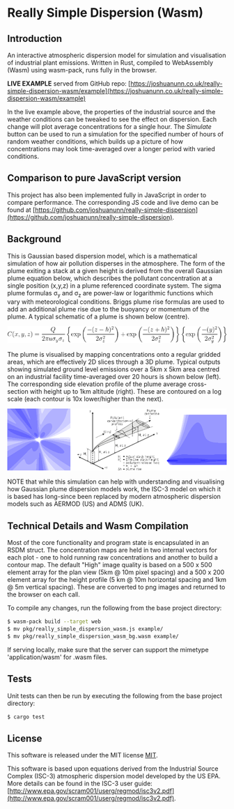 # Really Simple Dispersion (Wasm)

## Introduction
An interactive atmospheric dispersion model for simulation and visualisation of industrial plant emissions. Written in Rust, compiled to WebAssembly (Wasm) using wasm-pack, runs fully in the browser.

**LIVE EXAMPLE** served from GitHub repo: [https://joshuanunn.co.uk/really-simple-dispersion-wasm/example](https://joshuanunn.co.uk/really-simple-dispersion-wasm/example)

In the live example above, the properties of the industrial source and the weather conditions can be tweaked to see the effect on dispersion. Each change will plot average concentrations for a single hour. The *Simulate* button can be used to run a simulation for the specified number of hours of random weather conditions, which builds up a picture of how concentrations may look time-averaged over a longer period with varied conditions.

## Comparison to pure JavaScript version

This project has also been implemented fully in JavaScript in order to compare performance. The corresponding JS code and live demo can be found at [https://github.com/joshuanunn/really-simple-dispersion](https://github.com/joshuanunn/really-simple-dispersion).

## Background

This is Gaussian based dispersion model, which is a mathematical simulation of how air pollution disperses in the atmosphere. The form of the plume exiting a stack at a given height is derived from the overall Gaussian plume equation below, which describes the pollutant concentration at a single position (x,y,z) in a plume referenced coordinate system. The sigma plume formulas σ<sub>y</sub> and σ<sub>z</sub> are power-law or logarithmic functions which vary with meteorological conditions. Briggs plume rise formulas are used to add an additional plume rise due to the buoyancy or momentum of the plume. A typical schematic of a plume is shown below (centre).

![Gaussian Equation](./gaussian_equation.gif)

The plume is visualised by mapping concentrations onto a regular gridded areas, which are effectively 2D slices through a 3D plume. Typical outputs showing simulated ground level emissions over a 5km x 5km area centred on an industrial facility time-averaged over 20 hours is shown below (left). The corresponding side elevation profile of the plume average cross-section with height up to 1km altitude (right). These are contoured on a log scale (each contour is 10x lower/higher than the next).

![Gaussian Views Image](./gaussian_view.png)

NOTE that while this simulation can help with understanding and visualising how Gaussian plume dispersion models work, the ISC-3 model on which it is based has long-since been replaced by modern atmospheric dispersion models such as AERMOD (US) and ADMS (UK).

## Technical Details and Wasm Compilation
Most of the core functionality and program state is encapsulated in an RSDM struct. The concentration maps are held in two internal <f64> vectors for each plot - one to hold running raw concentrations and another to build a contour map. The default "High" image quality is based on a 500 x 500 element array for the plan view (5km @ 10m pixel spacing) and a 500 x 200 element array for the height profile (5 km @ 10m horizontal spacing and 1km @ 5m vertical spacing). These are converted to png images and returned to the browser on each call.

To compile any changes, run the following from the base project directory:
```sh
$ wasm-pack build --target web
$ mv pkg/really_simple_dispersion_wasm.js example/
$ mv pkg/really_simple_dispersion_wasm_bg.wasm example/
```

If serving locally, make sure that the server can support the mimetype 'application/wasm' for .wasm files.

## Tests
Unit tests can then be run by executing the following from the base project directory:
```sh
$ cargo test
```

## License
This software is released under the MIT license [MIT](LICENSE).

This software is based upon equations derived from the Industrial Source Complex (ISC-3) atmospheric dispersion model developed by the US EPA. More details can be found in the ISC-3 user guide: [http://www.epa.gov/scram001/userg/regmod/isc3v2.pdf](http://www.epa.gov/scram001/userg/regmod/isc3v2.pdf).
